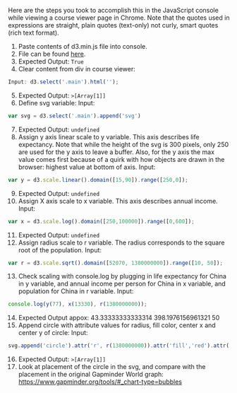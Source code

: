 Here are the steps you took to accomplish this in the JavaScript console while viewing a course viewer page in Chrome. Note that the quotes used in expressions are straight, plain quotes (text-only) not curly, smart quotes (rich text format).

1. Paste contents of d3.min.js file into console.
2. File can be found [here](https://d3js.org/d3.v3.min.js).
3. Expected Output: ```True```
4. Clear content from div in course viewer:
```javascript
Input: d3.select('.main').html('');
```
5. Expected Output: ```>[Array[1]]```
6. Define svg variable:
Input:
```javascript
var svg = d3.select('.main').append('svg')
```
7. Expected Output: ```undefined```
8. Assign y axis linear scale to y variable. This axis describes life expectancy. Note that while the height of the svg is 300 pixels, only 250 are used for the y axis to leave a buffer. Also, for the y axis the max value comes first because of a quirk with how objects are drawn in the browser: highest value at bottom of axis.
Input:
```javascript
var y = d3.scale.linear().domain([15,90]).range([250,0]);
```
9. Expected Output: ```undefined```
10. Assign X axis scale to x variable. This axis describes annual income.
Input:
```javascript
var x = d3.scale.log().domain([250,100000]).range([0,600]);
```
11. Expected Output: ```undefined```
12. Assign radius scale to r variable. The radius corresponds to the square root of the population.
Input:
```javascript
var r = d3.scale.sqrt().domain([52070, 1380000000]).range([10, 50]);
```
13. Check scaling with console.log by plugging in life expectancy for China in y variable, and annual income per person for China in x variable, and population for China in r variable.
Input:
```javascript
console.log(y(77), x(13330), r(1380000000));
```
14. Expected Output appox: 43.33333333333314 398.1976156961321 50
15. Append circle with attribute values for radius, fill color, center x and center y of circle:
Input:
```javascript
svg.append('circle').attr('r', r(1380000000)).attr('fill','red').attr('cx', x(13330)).attr('cy', y(77));
```
16. Expected Output: ```>[Array[1]]```
17. Look at placement of the circle in the svg, and compare with the placement in the original Gapminder World graph: https://www.gapminder.org/tools/#_chart-type=bubbles
